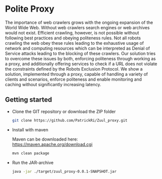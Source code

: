 # Polite Proxy

The importance of web crawlers grows with the ongoing expansion of the World Wide Web. Without web crawlers search engines or web archives would not exist. Efficient crawling, however, is not possible without following best practices and obeying politeness rules. Not all robots crawling the web obey these rules leading to the exhaustive usage of network and computing resources which can be interpreted as Denial of Service attacks leading to the blocking of these crawlers. Our solution tries to overcome these issues by both, enforcing politeness through working as a proxy, and additionally offering services to check if a URL does not violate the constraints defined by the Robots Exclusion Protocol. We show a solution, implemented through a proxy, capable of handling a variety of clients and scenarios, enforce politeness and enable monitoring and caching without significantly increasing latency.

## Getting started

* Clone the GIT repository or download the ZIP folder

  ```bash
  git clone https://github.com/PatrickRi/Zuul_proxy.git
  ```

* Install with maven

  Maven can be downloaded here: https://maven.apache.org/download.cgi

  ```bash
  mvn clean package
  ```

* Run the JAR-archive

  ```bash
  java -jar ./target/zuul_proxy-0.0.1-SNAPSHOT.jar
  ```
